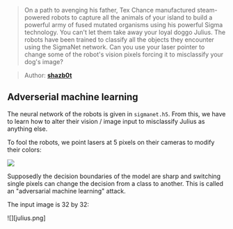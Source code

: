 > On a path to avenging his father, Tex Chance manufactured steam-powered robots to capture all the animals of your island to build a powerful army of fused mutated organisms using his powerful Sigma technology.
> You can't let them take away your loyal doggo Julius.
> The robots have been trained to classify all the objects they encounter using the SigmaNet network.
> Can you use your laser pointer to change some of the robot's vision pixels forcing it to misclassify your dog's image?

> Author: **[shazb0t][author-profile]**

## Adverserial machine learning

The neural network of the robots is given in `sigmanet.h5`. From this, we have to learn how to alter their vision / image input to misclassify Julius as anything else.

To fool the robots, we point lasers at 5 pixels on their cameras to modify their colors:

![][laser-coordinates]

Supposedly the decision boundaries of the model are sharp and switching single pixels can change the decision from a class to another. This is called an "adversarial machine learning" attack.

The input image is 32 by 32:

![][julius.png]

[author-profile]: https://app.hackthebox.com/users/32848
[julius]: images/julius.png
[laser-coordinates]: images/laser-coordinates.png
